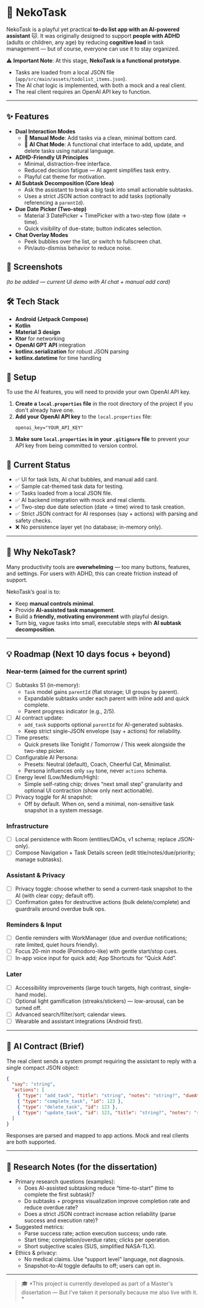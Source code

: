 # 🐾 NekoTask

NekoTask is a playful yet practical **to-do list app with an AI-powered assistant** 🐱.
It was originally designed to support **people with ADHD** (adults or children, any age) by reducing **cognitive load** in task management — but of course, everyone can use it to stay organized.

⚠️ **Important Note**:
At this stage, **NekoTask is a functional prototype**.
- Tasks are loaded from a local JSON file (`app/src/main/assets/todolist_items.json`).
- The AI chat logic is implemented, with both a mock and a real client.
- The real client requires an OpenAI API key to function.

---

## ✨ Features
- **Dual Interaction Modes**
  - 📝 **Manual Mode**: Add tasks via a clean, minimal bottom card.
  - 🤖 **AI Chat Mode**: A functional chat interface to add, update, and delete tasks using natural language.
- **ADHD-Friendly UI Principles**
  - Minimal, distraction-free interface.
  - Reduced decision fatigue — AI agent simplifies task entry.
  - Playful cat theme for motivation.
 - **AI Subtask Decomposition (Core Idea)**
   - Ask the assistant to break a big task into small actionable subtasks.
   - Uses a strict JSON action contract to add tasks (optionally referencing a `parentId`).
 - **Due Date Picker (Two-step)**
   - Material 3 DatePicker + TimePicker with a two-step flow (date → time).
   - Quick visibility of due-state; button indicates selection.
 - **Chat Overlay Modes**
   - Peek bubbles over the list, or switch to fullscreen chat.
   - Pin/auto-dismiss behavior to reduce noise.

## 📸 Screenshots
*(to be added — current UI demo with AI chat + manual add card)*

## 🛠️ Tech Stack
- **Android (Jetpack Compose)**
- **Kotlin**
- **Material 3 design**
- **Ktor** for networking
- **OpenAI GPT API** integration
 - **kotlinx.serialization** for robust JSON parsing
 - **kotlinx.datetime** for time handling

## 🔑 Setup
To use the AI features, you will need to provide your own OpenAI API key.

1.  **Create a `local.properties` file** in the root directory of the project if you don't already have one.
2.  **Add your OpenAI API key** to the `local.properties` file:
    ```properties
    openai_key="YOUR_API_KEY"
    ```
3.  **Make sure `local.properties` is in your `.gitignore` file** to prevent your API key from being committed to version control.

## 🚧 Current Status
- ✅ UI for task lists, AI chat bubbles, and manual add card.
- ✅ Sample cat-themed task data for testing.
- ✅ Tasks loaded from a local JSON file.
- ✅ AI backend integration with mock and real clients.
 - ✅ Two-step due date selection (date → time) wired to task creation.
 - ✅ Strict JSON contract for AI responses (say + actions) with parsing and safety checks.
 - ❌ No persistence layer yet (no database; in-memory only).

---

## 🎯 Why NekoTask?
Many productivity tools are **overwhelming** — too many buttons, features, and settings.
For users with ADHD, this can create friction instead of support.

NekoTask’s goal is to:
- Keep **manual controls minimal**.
- Provide **AI-assisted task management**.
- Build a **friendly, motivating environment** with playful design.
 - Turn big, vague tasks into small, executable steps with **AI subtask decomposition**.

---

## 💡 Roadmap (Next 10 days focus + beyond)

### Near-term (aimed for the current sprint)
- [ ] Subtasks S1 (in-memory):
  - `Task` model gains `parentId` (flat storage; UI groups by parent).
  - Expandable subtasks under each parent with inline add and quick complete.
  - Parent progress indicator (e.g., 2/5).
- [ ] AI contract update:
  - `add_task` supports optional `parentId` for AI-generated subtasks.
  - Keep strict single-JSON envelope (say + actions) for reliability.
- [ ] Time presets:
  - Quick presets like Tonight / Tomorrow / This week alongside the two-step picker.
 - [ ] Configurable AI Persona:
   - Presets: Neutral (default), Coach, Cheerful Cat, Minimalist.
   - Persona influences only `say` tone, never `actions` schema.
 - [ ] Energy level (Low/Medium/High):
   - Simple self-rating chip; drives “next small step” granularity and optional UI contraction (show only next actionable).
 - [ ] Privacy toggle for AI snapshot:
   - Off by default. When on, send a minimal, non-sensitive task snapshot in a system message.

### Infrastructure
- [ ] Local persistence with Room (entities/DAOs, v1 schema; replace JSON-only).
- [ ] Compose Navigation + Task Details screen (edit title/notes/due/priority; manage subtasks).

### Assistant & Privacy
 - [ ] Privacy toggle: choose whether to send a current-task snapshot to the AI (with clear copy; default off).
 - [ ] Confirmation gates for destructive actions (bulk delete/complete) and guardrails around overdue bulk ops.

### Reminders & Input
 - [ ] Gentle reminders with WorkManager (due and overdue notifications; rate limited, quiet hours friendly).
 - [ ] Focus 20-min mode (Pomodoro-like) with gentle start/stop cues.
 - [ ] In-app voice input for quick add; App Shortcuts for “Quick Add”.

### Later
- [ ] Accessibility improvements (large touch targets, high contrast, single-hand mode).
- [ ] Optional light gamification (streaks/stickers) — low-arousal, can be turned off.
- [ ] Advanced search/filter/sort; calendar views.
- [ ] Wearable and assistant integrations (Android first).

---

## 🤖 AI Contract (Brief)
The real client sends a system prompt requiring the assistant to reply with a single compact JSON object:

```json
{
  "say": "string",
  "actions": [
    { "type": "add_task", "title": "string", "notes": "string?", "dueAt": "ISO-8601?", "priority": "LOW|MEDIUM|HIGH|DEFAULT?", "parentId": 123? },
    { "type": "complete_task", "id": 123 },
    { "type": "delete_task", "id": 123 },
    { "type": "update_task", "id": 123, "title": "string?", "notes": "string?", "dueAt": "ISO-8601?", "priority": "LOW|MEDIUM|HIGH|DEFAULT?", "parentId": 123? }
  ]
}
```

Responses are parsed and mapped to app actions. Mock and real clients are both supported.

---

## 🔬 Research Notes (for the dissertation)
- Primary research questions (examples):
  - Does AI-assisted subtasking reduce “time-to-start” (time to complete the first subtask)?
  - Do subtasks + progress visualization improve completion rate and reduce overdue rate?
  - Does a strict JSON contract increase action reliability (parse success and execution rate)?
- Suggested metrics:
  - Parse success rate; action execution success; undo rate.
  - Start time; completion/overdue rates; clicks per operation.
  - Short subjective scales (SUS, simplified NASA-TLX).
- Ethics & privacy:
  - No medical claims. Use “support level” language, not diagnosis.
  - Snapshot-to-AI toggle defaults to off; users can opt in.

---

> 🎓 *This project is currently developed as part of a Master's dissertation —  But I've taken it personally because me also live with it. *
